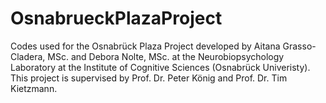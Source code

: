 # OsnabrueckPlazaProject
Codes used for the Osnabrück Plaza Project developed by Aitana Grasso-Cladera, MSc. and Debora Nolte, MSc. at the Neurobiopsychology Laboratory at the Institute of Cognitive Sciences (Osnabrück Univeristy). This project is supervised by Prof. Dr. Peter König and Prof. Dr. Tim Kietzmann.
